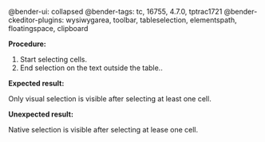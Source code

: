 @bender-ui: collapsed
@bender-tags: tc, 16755, 4.7.0, tptrac1721
@bender-ckeditor-plugins: wysiwygarea, toolbar, tableselection, elementspath, floatingspace, clipboard

**Procedure:**

1. Start selecting cells.
2. End selection on the text outside the table..

**Expected result:**

Only visual selection is visible after selecting at least one cell.

**Unexpected result:**

Native selection is visible after selecting at lease one cell.

